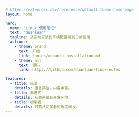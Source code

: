 ```yaml
---
# https://vitepress.dev/reference/default-theme-home-page
layout: home

hero:
  name: "Linux 使用笔记"
  text: "duanluan"
  tagline: 从系统安装到环境配置再到日常使用
  actions:
    - theme: brand
      text: 开始
      link: /notes/xubuntu-installation.md
    - theme: alt
      text: 源码
      link: https://github.com/duanluan/linux-notes

features:
  - title: 简洁
    details: 语言简洁，内容丰富。
  - title: 渐进式
    details: 从装系统到开发环境。
  - title: 初学者
    details: 时刻从初学者的角度出发。
---
```


